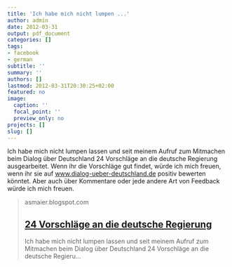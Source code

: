 ```yaml
---
title: 'Ich habe mich nicht lumpen ...'
author: admin
date: 2012-03-31
output: pdf_document
categories: []
tags:
- facebook
- german
subtitle: ''
summary: ''
authors: []
lastmod: 2012-03-31T20:30:25+02:00
featured: no
image:
  caption: ''
  focal_point: ''
  preview_only: no
projects: []
slug: []
---
```

Ich habe mich nicht lumpen lassen und seit meinem Aufruf zum Mitmachen beim Dialog über Deutschland 24 Vorschläge an die deutsche Regierung ausgearbeitet. Wenn ihr die Vorschläge gut findet, würde ich mich freuen, wenn ihr sie auf www.dialog-ueber-deutschland.de positiv bewerten könntet. Aber auch über Kommentare oder jede andere Art von Feedback würde ich mich freuen.
> asmaier.blogspot.com
> ## [24 Vorschläge an die deutsche Regierung](http://asmaier.blogspot.com/2012/03/24-vorschlage-die-deutsche-regierung.html)
>
>  Ich habe mich nicht lumpen lassen und seit meinem Aufruf zum Mitmachen beim Dialog über Deutschland  24 Vorschläge an die deutsche Regieru...

